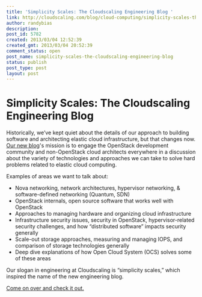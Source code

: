 ```yaml
---
title: 'Simplicity Scales: The Cloudscaling Engineering Blog '
link: http://cloudscaling.com/blog/cloud-computing/simplicity-scales-the-cloudscaling-engineering-blog/
author: randybias
description: 
post_id: 5782
created: 2013/03/04 12:52:39
created_gmt: 2013/03/04 20:52:39
comment_status: open
post_name: simplicity-scales-the-cloudscaling-engineering-blog
status: publish
post_type: post
layout: post
---
```


# Simplicity Scales: The Cloudscaling Engineering Blog 

Historically, we’ve kept quiet about the details of our approach to building software and architecting elastic cloud infrastructure, but that changes now. [Our new blog](http://engineering.cloudscaling.com)'s mission is to engage the OpenStack development community and non-OpenStack cloud architects everywhere in a discussion about the variety of technologies and approaches we can take to solve hard problems related to elastic cloud computing.  

Examples of areas we want to talk about:

  * Nova networking, network architectures, hypervisor networking, & software-defined networking (Quantum, SDN)
  * OpenStack internals, open source software that works well with OpenStack
  * Approaches to managing hardware and organizing cloud infrastructure
  * Infrastructure security issues, security in OpenStack, hypervisor-related security challenges, and how “distributed software” impacts security generally
  * Scale-out storage approaches, measuring and managing IOPS, and comparison of storage technologies generally
  * Deep dive explanations of how Open Cloud System (OCS) solves some of these areas

Our slogan in engineering at Cloudscaling is “simplicity scales,” which inspired the name of the new engineering blog.

[Come on over and check it out.](http://engineering.cloudscaling.com)